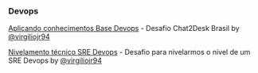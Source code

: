 ### Devops

[Aplicando conhecimentos Base Devops](https://gist.github.com/virgiliojr94/6383b430c80910f03d28f5ef872b2c74) - Desafio Chat2Desk Brasil by [@virgiliojr94](https://github.com/virgiliojr94)

[Nivelamento técnico SRE Devops](https://gist.github.com/virgiliojr94/0e82fe5b32668de5a4476dd5402574e2) - Desafio para nivelarmos o nivel de um SRE Devops by [@virgiliojr94](https://github.com/virgiliojr94)
